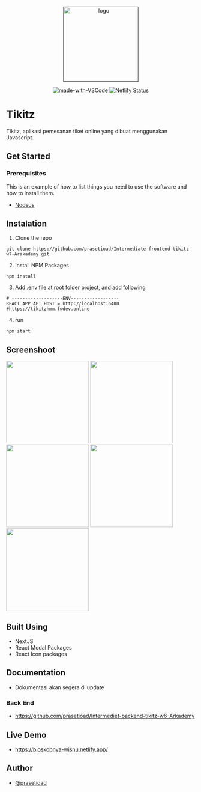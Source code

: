 <p align="center">
  <a href="" rel="noopener">
 <img height=200px src="https://i.ibb.co/ypgfdYR/Blue-and-Yellow-Buffet-Restaurant-Logo.png" alt="logo"></a>
</p>
<div align="center">
  
[![made-with-VSCode](https://img.shields.io/badge/Made%20for-VSCode-1f425f.svg)](https://code.visualstudio.com/)
[![Netlify Status](https://api.netlify.com/api/v1/badges/3e5e5f0e-297c-4bbe-85d7-12793c76f338/deploy-status)](https://incafe.netlify.app/)   
</div>
  
# Tikitz
Tikitz, aplikasi pemesanan tiket online yang dibuat menggunakan Javascript.

## Get Started
### Prerequisites

This is an example of how to list things you need to use the software and how to install them.
* [NodeJs](https://nodejs.org/en/)


## Instalation
1. Clone the repo

```
git clone https://github.com/prasetioad/Intermediate-frontend-tikitz-w7-Arakademy.git

```
2. Install NPM Packages 
```
npm install
```
3. Add .env file at root folder project, and add following
```
# -------------------ENV------------------
REACT_APP_API_HOST = http://localhost:6400
#https://tikitzhmm.fwdev.online

```
4. run
``` 
npm start 
```

## Screenshoot
<p float="left">
<img src="https://user-images.githubusercontent.com/66661143/119270289-304c0680-bc26-11eb-987c-db938391f11f.jpg"  height="220"> 
<img src="https://user-images.githubusercontent.com/66661143/119270048-fd554300-bc24-11eb-9482-b12d9af12400.jpg"  height="220">  
<img src="https://user-images.githubusercontent.com/66661143/119270288-2fb37000-bc26-11eb-8f07-5adc22ff7ed1.jpg"  height="220"> 
<img src="https://user-images.githubusercontent.com/66661143/119270051-fe867000-bc24-11eb-8070-fe55d29aa31e.png"  height="220">
<img src="https://user-images.githubusercontent.com/66661143/119270052-fe867000-bc24-11eb-8fa1-f7e2184c1656.jpg"  height="220">
</p>

## Built Using
* NextJS
* React Modal Packages
* React Icon packages

## Documentation
* Dokumentasi akan segera di update

### Back End
* https://github.com/prasetioad/Intermediet-backend-tikitz-w6-Arkademy

## Live Demo
* https://bioskopnya-wisnu.netlify.app/

## Author
* [@prasetioad](https://github.com/prasetioad)
